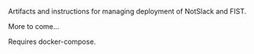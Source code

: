 Artifacts and instructions for managing deployment of NotSlack and FIST.

More to come...

Requires docker-compose.
